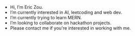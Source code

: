 - Hi, I’m Eric Zou.
- I’m currently interested in AI, leetcoding and web dev.
- I’m currently trying to learn MERN.
- I’m looking to collaborate on hackathon projects.
- Please contact me if you're interested in working with me.

<!---
UnderManTrollGuy/UnderManTrollGuy is a ✨ special ✨ repository because its `README.md` (this file) appears on your GitHub profile.
You can click the Preview link to take a look at your changes.
--->
